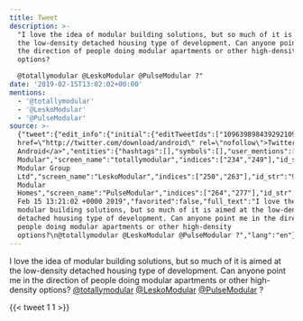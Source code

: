 ```yaml
---
title: Tweet
description: >-
  "I love the idea of modular building solutions, but so much of it is aimed at
  the low-density detached housing type of development. Can anyone point me in
  the direction of people doing modular apartments or other high-density
  options?

  @totallymodular @LeskoModular @PulseModular ?"
date: '2019-02-15T13:02:02+00:00'
mentions:
  - '@totallymodular'
  - '@LeskoModular'
  - '@PulseModular'
source: >-
  {"tweet":{"edit_info":{"initial":{"editTweetIds":["1096398984392921093"],"editableUntil":"2019-02-15T14:21:02.644Z","editsRemaining":"5","isEditEligible":true}},"retweeted":false,"source":"<a
  href=\"http://twitter.com/download/android\" rel=\"nofollow\">Twitter for
  Android</a>","entities":{"hashtags":[],"symbols":[],"user_mentions":[{"name":"Totally
  Modular","screen_name":"totallymodular","indices":["234","249"],"id_str":"3218762645","id":"3218762645"},{"name":"Lesko
  Modular Group
  Ltd","screen_name":"LeskoModular","indices":["250","263"],"id_str":"989622499263631360","id":"989622499263631360"},{"name":"Pulse
  Modular
  Homes","screen_name":"PulseModular","indices":["264","277"],"id_str":"793746807872520196","id":"793746807872520196"}],"urls":[]},"display_text_range":["0","279"],"favorite_count":"1","id_str":"1096398984392921093","truncated":false,"retweet_count":"1","id":"1096398984392921093","created_at":"Fri
  Feb 15 13:21:02 +0000 2019","favorited":false,"full_text":"I love the idea of
  modular building solutions, but so much of it is aimed at the low-density
  detached housing type of development. Can anyone point me in the direction of
  people doing modular apartments or other high-density
  options?\n@totallymodular @LeskoModular @PulseModular ?","lang":"en"}}
---
```

I love the idea of modular building solutions, but so much of it is aimed at the low-density detached housing type of development. Can anyone point me in the direction of people doing modular apartments or other high-density options?
[@totallymodular](https://twitter.com/@totallymodular) [@LeskoModular](https://twitter.com/@LeskoModular) [@PulseModular](https://twitter.com/@PulseModular) ?
    
{{< tweet 1 1 >}}
    

